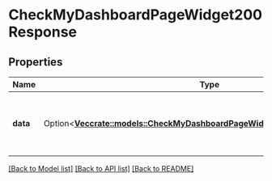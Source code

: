 # CheckMyDashboardPageWidget200Response

## Properties

Name | Type | Description | Notes
------------ | ------------- | ------------- | -------------
**data** | Option<[**Vec<crate::models::CheckMyDashboardPageWidget200ResponseDataInner>**](checkMyDashboardPageWidget_200_response_data_inner.md)> | The widget data which is added to one of mine dashboard pages. | [optional]

[[Back to Model list]](../README.md#documentation-for-models) [[Back to API list]](../README.md#documentation-for-api-endpoints) [[Back to README]](../README.md)


